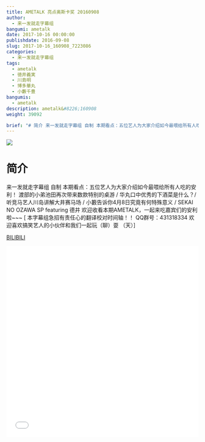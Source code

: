 ```yaml
---
title: AMETALK 亮点奥斯卡奖 20160908
author: 
  - 来一发就走字幕组
bangumi: ametalk
date: 2017-10-16 00:00:00
publishdate: 2016-09-08
slug: 2017-10-16_160908_7223086
categories: 
  - 来一发就走字幕组
tags: 
  - ametalk
  - 徳井義実
  - 川島明
  - 博多華丸
  - 小藪千豊
bangumis: 
  - ametalk
description: ametalk&#8226;160908
weight: 39092

brief: "# 简介 来一发就走字幕组 自制 本期看点：五位艺人为大家介绍如今最喂给所有人吃的安利！ 渡部的小弟池田再次带来数款特别的桌游 / 华丸口中优秀的下酒菜是什么？/ 听竞马艺人川岛讲解大井赛马场 / 小籔告诉你4月8日究竟有何特殊意义 / SEKAI NO OZAWA SP featuring 德井 欢迎收看本期AMETALK，一起来吃嘉宾们的安利啦~~~"
---
```


![](https://i.imgur.com/4rIWDjr.jpg)

# 简介  
来一发就走字幕组 自制 
本期看点：五位艺人为大家介绍如今最喂给所有人吃的安利！
渡部的小弟池田再次带来数款特别的桌游 / 华丸口中优秀的下酒菜是什么？/ 听竞马艺人川岛讲解大井赛马场 / 小籔告诉你4月8日究竟有何特殊意义 / SEKAI NO OZAWA SP featuring 德井 
欢迎收看本期AMETALK，一起来吃嘉宾们的安利啦~~~
[ 本字幕组急招有责任心的翻译校对时间轴！！ QQ群号：431318334 欢迎喜欢搞笑艺人的小伙伴和我们一起玩（聊）耍 （天）]

  [BILIBILI](https://www.bilibili.com/video/av7223086/)


<div class="vcontainer">  <iframe class='video' src="//www.bilibili.com/blackboard/player.html?aid=7223086" width="100%" height="500" frameborder="0" allowfullscreen="allowfullscreen"></iframe></div>
